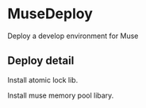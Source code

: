 # MuseDeploy
Deploy a develop environment for Muse

## Deploy detail
Install atomic lock lib.

Install muse memory pool libary.
